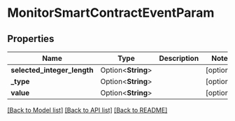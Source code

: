 # MonitorSmartContractEventParam

## Properties

Name | Type | Description | Notes
------------ | ------------- | ------------- | -------------
**selected_integer_length** | Option<**String**> |  | [optional]
**_type** | Option<**String**> |  | [optional]
**value** | Option<**String**> |  | [optional]

[[Back to Model list]](../README.md#documentation-for-models) [[Back to API list]](../README.md#documentation-for-api-endpoints) [[Back to README]](../README.md)


